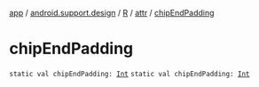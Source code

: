 [app](../../../index.md) / [android.support.design](../../index.md) / [R](../index.md) / [attr](index.md) / [chipEndPadding](./chip-end-padding.md)

# chipEndPadding

`static val chipEndPadding: `[`Int`](https://kotlinlang.org/api/latest/jvm/stdlib/kotlin/-int/index.html)
`static val chipEndPadding: `[`Int`](https://kotlinlang.org/api/latest/jvm/stdlib/kotlin/-int/index.html)
